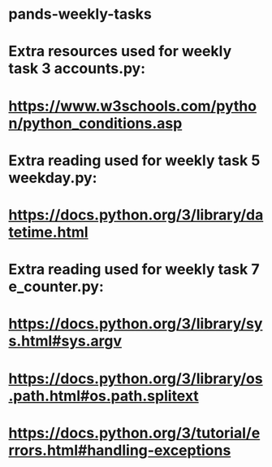 # pands-weekly-tasks

# Extra resources used for weekly task 3 accounts.py:
# https://www.w3schools.com/python/python_conditions.asp

# Extra reading used for weekly task 5 weekday.py:
# https://docs.python.org/3/library/datetime.html

# Extra reading used for weekly task 7 e_counter.py:
# https://docs.python.org/3/library/sys.html#sys.argv
# https://docs.python.org/3/library/os.path.html#os.path.splitext
# https://docs.python.org/3/tutorial/errors.html#handling-exceptions
#